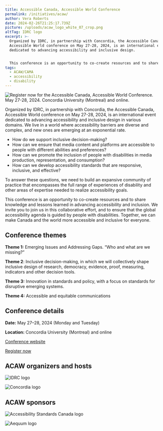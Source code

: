 ```yaml
---
title: Accessible Canada, Accessible World Conference
permalink: /initiatives/acaw/
author: Vera Roberts
date: 2024-02-26T21:25:17.739Z
picture: /uploads/acaw_logo_white_07_crop.png
altTag: IDRC logo
excerpt: >-
  Organized by IDRC, in partnership with Concordia, the Accessible Canada,
  Accessible World conference on May 27-28, 2024, is an international event
  dedicated to advancing accessibility and inclusive design.


  This conference is an opportunity to co-create resources and to share knowledge and lessons learned in advancing accessibility and inclusion. We invite you to join us in this collaborative effort, and to ensure that the global accessibility agenda is guided by people with disabilities. Together, we can make Canada and the world more accessible and inclusive for everyone.
tags:
  - ACAW/CAMA
  - accessibility
  - disability
---
```

![Register now for the Accessible Canada, Accessible World Conference. May 27-28, 2024. Concordia University (Montreal) and online.](/uploads/acaw_eng_registernow_lnkd_fb-dec-29.png)

Organized by IDRC, in partnership with Concordia, the Accessible Canada, Accessible World conference on May 27-28, 2024, is an international event dedicated to advancing accessibility and inclusive design in various domains. We live in a world where accessibility barriers are diverse and complex, and new ones are emerging at an exponential rate. 

* How do we support inclusive decision-making? 
* How can we ensure that media content and platforms are accessible to people with different abilities and preferences? 
* How can we promote the inclusion of people with disabilities in media production, representation, and consumption? 
* How can we develop accessibility standards that are responsive, inclusive, and effective? 

To answer these questions, we need to build an expansive community of practice that encompasses the full range of experiences of disability and other areas of expertise needed to realize accessibility goals. 

This conference is an opportunity to co-create resources and to share knowledge and lessons learned in advancing accessibility and inclusion. We invite you to join us in this collaborative effort, and to ensure that the global accessibility agenda is guided by people with disabilities. Together, we can make Canada and the world more accessible and inclusive for everyone.

## Conference themes

**Theme 1:** Emerging Issues and Addressing Gaps. “Who and what are we missing?”

**Theme 2**: Inclusive decision-making, in which we will collectively shape inclusive design of research, democracy, evidence, proof, measuring, indicators and other decision tools.

**Theme 3:** Innovation in standards and policy, with a focus on standards for disruptive emerging systems.

**Theme 4:** Accessible and equitable communications

## Conference details

**Date:** May 27–28, 2024 (Monday and Tuesday)

**Location:** Concordia University (Montreal) and online

[Conference website](https://sites.events.concordia.ca/sites/accessconf/en/accessible-canada-accessible-world/)

[Register now](https://sites.events.concordia.ca/sites/accessconf/en/accessible-canada-accessible-world/register)

## ACAW organizers and hosts

![IDRC logo](/uploads/idrc-bw-small.png)

![Concordia logo](/uploads/concordia-logo-rgb-compact-black-small.png)

## ACAW sponsors

![Accessibility Standards Canada logo](/uploads/accessibility_standards_canada-small.jpg)



![Aequum logo](/uploads/aequum-logo-small.png)
